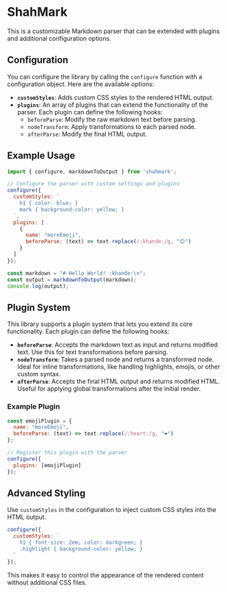 # ShahMark

This is a customizable Markdown parser that can be extended with plugins and additional configuration options. 

## Configuration

You can configure the library by calling the `configure` function with a configuration object. Here are the available options:

- **`customStyles`**: Adds custom CSS styles to the rendered HTML output.
- **`plugins`**: An array of plugins that can extend the functionality of the parser. Each plugin can define the following hooks:
  - `beforeParse`: Modify the raw markdown text before parsing.
  - `nodeTransform`: Apply transformations to each parsed node.
  - `afterParse`: Modify the final HTML output.

## Example Usage

```javascript
import { configure, markdownToOutput } from 'shahmark';

// Configure the parser with custom settings and plugins
configure({
  customStyles: `
    h1 { color: blue; }
    mark { background-color: yellow; }
  `,
  plugins: [
    {
      name: "moreEmoji",
      beforeParse: (text) => text.replace(/:khande:/g, "😊")
    }
  ]
});

const markdown = "# Hello World! :khande:\n";
const output = markdownToOutput(markdown);
console.log(output);
```

## Plugin System

This library supports a plugin system that lets you extend its core functionality. Each plugin can define the following hooks:

- **`beforeParse`**: Accepts the markdown text as input and returns modified text. Use this for text transformations before parsing.
- **`nodeTransform`**: Takes a parsed node and returns a transformed node. Ideal for inline transformations, like handling highlights, emojis, or other custom syntax.
- **`afterParse`**: Accepts the final HTML output and returns modified HTML. Useful for applying global transformations after the initial render.

### Example Plugin

```javascript
const emojiPlugin = {
  name: "moreEmoji",
  beforeParse: (text) => text.replace(/:heart:/g, "❤️")
};

// Register this plugin with the parser
configure({
  plugins: [emojiPlugin]
});
```

## Advanced Styling

Use `customStyles` in the configuration to inject custom CSS styles into the HTML output. 

```javascript
configure({
  customStyles: `
    h1 { font-size: 2em; color: darkgreen; }
    .highlight { background-color: yellow; }
  `
});
```

This makes it easy to control the appearance of the rendered content without additional CSS files.
